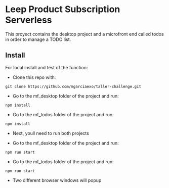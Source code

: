# Leep Product Subscription Serverless

This proyect contains the desktop project and a microfront end called todos in order to manage a TODO list.

## Install

For local install and test of the function:

- Clone this repo with:

`git clone https://github.com/mgarciaexo/taller-challenge.git`


- Go to the mf_desktop folder of the project and run:

`npm install`

- Go to the mf_todos folder of the project and run:

`npm install`


- Next, youll need to run both projects 

- Go to the mf_desktop folder of the project and run:

`npm run start`

- Go to the mf_todos folder of the project and run:

`npm run start`


- Two different browser windows will popup 

